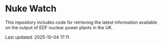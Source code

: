 # Nuke Watch

This repository includes code for retrieving the latest information available on the output of EDF nuclear power plants in the UK.

Last updated: 2025-10-04 17:11